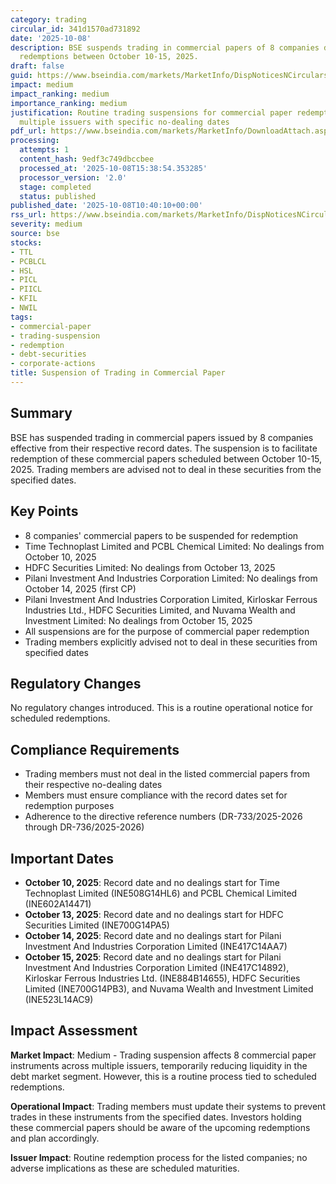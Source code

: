 ```yaml
---
category: trading
circular_id: 341d1570ad731892
date: '2025-10-08'
description: BSE suspends trading in commercial papers of 8 companies due to upcoming
  redemptions between October 10-15, 2025.
draft: false
guid: https://www.bseindia.com/markets/MarketInfo/DispNoticesNCirculars.aspx?Noticeid={7DD130AF-D74A-4BEC-B090-ED0AD1A1A04B}&noticeno=20251008-17&dt=10/08/2025&icount=17&totcount=62&flag=0
impact: medium
impact_ranking: medium
importance_ranking: medium
justification: Routine trading suspensions for commercial paper redemptions affecting
  multiple issuers with specific no-dealing dates
pdf_url: https://www.bseindia.com/markets/MarketInfo/DownloadAttach.aspx?id=20251008-17&attachedId=
processing:
  attempts: 1
  content_hash: 9edf3c749dbccbee
  processed_at: '2025-10-08T15:38:54.353285'
  processor_version: '2.0'
  stage: completed
  status: published
published_date: '2025-10-08T10:40:10+00:00'
rss_url: https://www.bseindia.com/markets/MarketInfo/DispNoticesNCirculars.aspx?Noticeid={7DD130AF-D74A-4BEC-B090-ED0AD1A1A04B}&noticeno=20251008-17&dt=10/08/2025&icount=17&totcount=62&flag=0
severity: medium
source: bse
stocks:
- TTL
- PCBLCL
- HSL
- PICL
- PIICL
- KFIL
- NWIL
tags:
- commercial-paper
- trading-suspension
- redemption
- debt-securities
- corporate-actions
title: Suspension of Trading in Commercial Paper
---
```


## Summary

BSE has suspended trading in commercial papers issued by 8 companies effective from their respective record dates. The suspension is to facilitate redemption of these commercial papers scheduled between October 10-15, 2025. Trading members are advised not to deal in these securities from the specified dates.

## Key Points

- 8 companies' commercial papers to be suspended for redemption
- Time Technoplast Limited and PCBL Chemical Limited: No dealings from October 10, 2025
- HDFC Securities Limited: No dealings from October 13, 2025
- Pilani Investment And Industries Corporation Limited: No dealings from October 14, 2025 (first CP)
- Pilani Investment And Industries Corporation Limited, Kirloskar Ferrous Industries Ltd., HDFC Securities Limited, and Nuvama Wealth and Investment Limited: No dealings from October 15, 2025
- All suspensions are for the purpose of commercial paper redemption
- Trading members explicitly advised not to deal in these securities from specified dates

## Regulatory Changes

No regulatory changes introduced. This is a routine operational notice for scheduled redemptions.

## Compliance Requirements

- Trading members must not deal in the listed commercial papers from their respective no-dealing dates
- Members must ensure compliance with the record dates set for redemption purposes
- Adherence to the directive reference numbers (DR-733/2025-2026 through DR-736/2025-2026)

## Important Dates

- **October 10, 2025**: Record date and no dealings start for Time Technoplast Limited (INE508G14HL6) and PCBL Chemical Limited (INE602A14471)
- **October 13, 2025**: Record date and no dealings start for HDFC Securities Limited (INE700G14PA5)
- **October 14, 2025**: Record date and no dealings start for Pilani Investment And Industries Corporation Limited (INE417C14AA7)
- **October 15, 2025**: Record date and no dealings start for Pilani Investment And Industries Corporation Limited (INE417C14892), Kirloskar Ferrous Industries Ltd. (INE884B14655), HDFC Securities Limited (INE700G14PB3), and Nuvama Wealth and Investment Limited (INE523L14AC9)

## Impact Assessment

**Market Impact**: Medium - Trading suspension affects 8 commercial paper instruments across multiple issuers, temporarily reducing liquidity in the debt market segment. However, this is a routine process tied to scheduled redemptions.

**Operational Impact**: Trading members must update their systems to prevent trades in these instruments from the specified dates. Investors holding these commercial papers should be aware of the upcoming redemptions and plan accordingly.

**Issuer Impact**: Routine redemption process for the listed companies; no adverse implications as these are scheduled maturities.